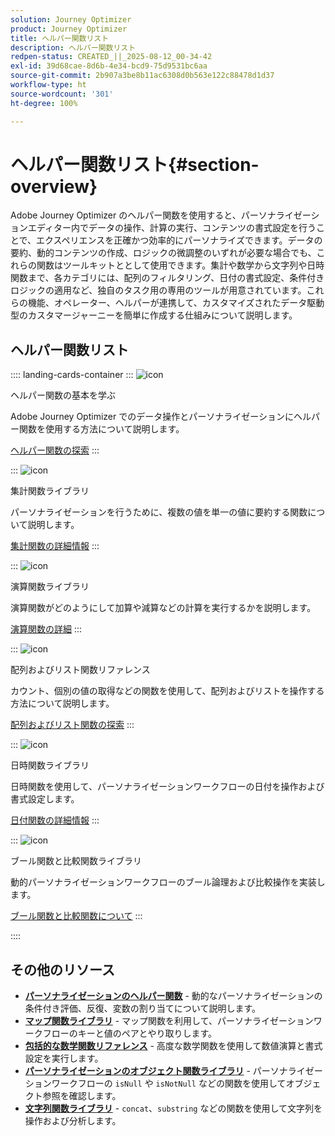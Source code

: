 ```yaml
---
solution: Journey Optimizer
product: Journey Optimizer
title: ヘルパー関数リスト
description: ヘルパー関数リスト
redpen-status: CREATED_||_2025-08-12_00-34-42
exl-id: 39d68cae-8d6b-4e34-bcd9-75d9531bc6aa
source-git-commit: 2b907a3be8b11ac6308d0b563e122c88478d1d37
workflow-type: ht
source-wordcount: '301'
ht-degree: 100%

---
```


# ヘルパー関数リスト{#section-overview}

Adobe Journey Optimizer のヘルパー関数を使用すると、パーソナライゼーションエディター内でデータの操作、計算の実行、コンテンツの書式設定を行うことで、エクスペリエンスを正確かつ効率的にパーソナライズできます。データの要約、動的コンテンツの作成、ロジックの微調整のいずれが必要な場合でも、これらの関数はツールキットととして使用できます。集計や数学から文字列や日時関数まで、各カテゴリには、配列のフィルタリング、日付の書式設定、条件付きロジックの適用など、独自のタスク用の専用のツールが用意されています。これらの機能、オペレーター、ヘルパーが連携して、カスタマイズされたデータ駆動型のカスタマージャーニーを簡単に作成する仕組みについて説明します。

## ヘルパー関数リスト

:::: landing-cards-container
:::
![icon](https://cdn.experienceleague.adobe.com/icons/circle-play.svg?lang=ja)

ヘルパー関数の基本を学ぶ

Adobe Journey Optimizer でのデータ操作とパーソナライゼーションにヘルパー関数を使用する方法について説明します。

[ヘルパー関数の探索](../using/personalization/functions/functions.md)
:::

:::
![icon](https://cdn.experienceleague.adobe.com/icons/list-check.svg?lang=ja)

集計関数ライブラリ

パーソナライゼーションを行うために、複数の値を単一の値に要約する関数について説明します。

[集計関数の詳細情報](../using/personalization/functions/aggregation.md)
:::

:::
![icon](https://cdn.experienceleague.adobe.com/icons/code-branch.svg?lang=ja)

演算関数ライブラリ

演算関数がどのようにして加算や減算などの計算を実行するかを説明します。

[演算関数の詳細](../using/personalization/functions/arithmetic-functions.md)
:::

:::
![icon](https://cdn.experienceleague.adobe.com/icons/code-branch.svg?lang=ja)

配列およびリスト関数リファレンス

カウント、個別の値の取得などの関数を使用して、配列およびリストを操作する方法について説明します。

[配列およびリスト関数の探索](../using/personalization/functions/arrays-list.md)
:::

:::
![icon](https://cdn.experienceleague.adobe.com/icons/calendar-alt.svg)

日時関数ライブラリ

日時関数を使用して、パーソナライゼーションワークフローの日付を操作および書式設定します。

[日付関数の詳細情報](../using/personalization/functions/dates.md)
:::

:::
![icon](https://cdn.experienceleague.adobe.com/icons/code-branch.svg?lang=ja)

ブール関数と比較関数ライブラリ

動的パーソナライゼーションワークフローのブール論理および比較操作を実装します。

[ブール関数と比較関数について](../using/personalization/functions/operators.md)
:::

::::


## その他のリソース

- **[パーソナライゼーションのヘルパー関数](../using/personalization/functions/helpers.md)** - 動的なパーソナライゼーションの条件付き評価、反復、変数の割り当てについて説明します。
- **[マップ関数ライブラリ](../using/personalization/functions/maps.md)** - マップ関数を利用して、パーソナライゼーションワークフローのキーと値のペアとやり取りします。
- **[包括的な数学関数リファレンス](../using/personalization/functions/math.md)** - 高度な数学関数を使用して数値演算と書式設定を実行します。
- **[パーソナライゼーションのオブジェクト関数ライブラリ](../using/personalization/functions/objects.md)** - パーソナライゼーションワークフローの `isNull` や `isNotNull` などの関数を使用してオブジェクト参照を確認します。
- **[文字列関数ライブラリ](../using/personalization/functions/string.md)** - `concat`、`substring` などの関数を使用して文字列を操作および分析します。
